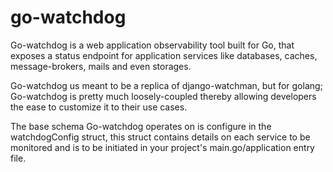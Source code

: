 # go-watchdog
Go-watchdog is a web application observability tool built for Go, that exposes a status endpoint for application services like databases, caches, message-brokers, mails and even storages.


Go-watchdog us meant to be a replica of django-watchman, but for golang; Go-watchdog is pretty much loosely-coupled thereby allowing developers the ease to customize it to their use cases.

The base schema Go-watchdog operates on is configure in the watchdogConfig struct, this struct contains details on each service to be monitored and is  to be initiated in your project's main.go/application entry file.
